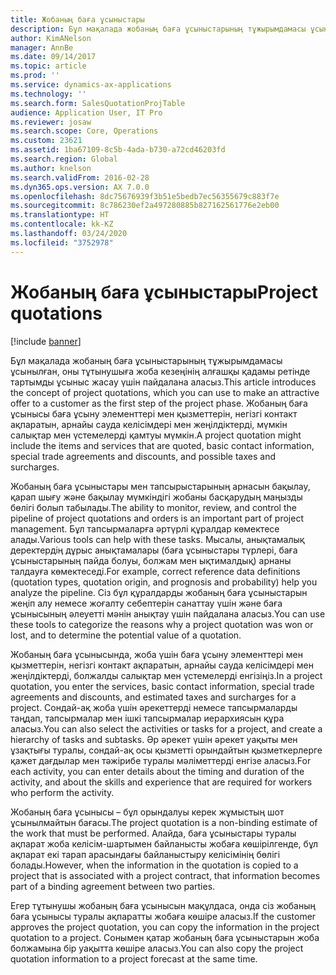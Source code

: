 ```yaml
---
title: Жобаның баға ұсыныстары
description: Бұл мақалада жобаның баға ұсыныстарының тұжырымдамасы ұсынылған, оны тұтынушыға жоба кезеңінің алғашқы қадамы ретінде тартымды ұсыныс жасау үшін пайдалана аласыз. Жобаның баға ұсынысы баға ұсыну элементтері мен қызметтерін, негізгі контакт ақпаратын, арнайы сауда келісімдері мен жеңілдіктерді, мүмкін салықтар мен үстемелерді қамтуы мүмкін.
author: KimANelson
manager: AnnBe
ms.date: 09/14/2017
ms.topic: article
ms.prod: ''
ms.service: dynamics-ax-applications
ms.technology: ''
ms.search.form: SalesQuotationProjTable
audience: Application User, IT Pro
ms.reviewer: josaw
ms.search.scope: Core, Operations
ms.custom: 23621
ms.assetid: 1ba67109-8c5b-4ada-b730-a72cd46203fd
ms.search.region: Global
ms.author: knelson
ms.search.validFrom: 2016-02-28
ms.dyn365.ops.version: AX 7.0.0
ms.openlocfilehash: 8dc75676939f3b51e5bedb7ec56355679c883f7e
ms.sourcegitcommit: 8c786230ef2a497280885b827162561776e2eb00
ms.translationtype: HT
ms.contentlocale: kk-KZ
ms.lasthandoff: 03/24/2020
ms.locfileid: "3752978"
---
```

# <a name="project-quotations"></a><span data-ttu-id="32ae1-104">Жобаның баға ұсыныстары</span><span class="sxs-lookup"><span data-stu-id="32ae1-104">Project quotations</span></span>

[!include [banner](../includes/banner.md)]

<span data-ttu-id="32ae1-105">Бұл мақалада жобаның баға ұсыныстарының тұжырымдамасы ұсынылған, оны тұтынушыға жоба кезеңінің алғашқы қадамы ретінде тартымды ұсыныс жасау үшін пайдалана аласыз.</span><span class="sxs-lookup"><span data-stu-id="32ae1-105">This article introduces the concept of project quotations, which you can use to make an attractive offer to a customer as the first step of the project phase.</span></span> <span data-ttu-id="32ae1-106">Жобаның баға ұсынысы баға ұсыну элементтері мен қызметтерін, негізгі контакт ақпаратын, арнайы сауда келісімдері мен жеңілдіктерді, мүмкін салықтар мен үстемелерді қамтуы мүмкін.</span><span class="sxs-lookup"><span data-stu-id="32ae1-106">A project quotation might include the items and services that are quoted, basic contact information, special trade agreements and discounts, and possible taxes and surcharges.</span></span> 

<span data-ttu-id="32ae1-107">Жобаның баға ұсыныстары мен тапсырыстарының арнасын бақылау, қарап шығу және бақылау мүмкіндігі жобаны басқарудың маңызды бөлігі болып табылады.</span><span class="sxs-lookup"><span data-stu-id="32ae1-107">The ability to monitor, review, and control the pipeline of project quotations and orders is an important part of project management.</span></span> <span data-ttu-id="32ae1-108">Бұл тапсырмаларға әртүрлі құралдар көмектесе алады.</span><span class="sxs-lookup"><span data-stu-id="32ae1-108">Various tools can help with these tasks.</span></span> <span data-ttu-id="32ae1-109">Мысалы, анықтамалық деректердің дұрыс анықтамалары (баға ұсыныстары түрлері, баға ұсыныстарының пайда болуы, болжам мен ықтималдық) арнаны талдауға көмектеседі.</span><span class="sxs-lookup"><span data-stu-id="32ae1-109">For example, correct reference data definitions (quotation types, quotation origin, and prognosis and probability) help you analyze the pipeline.</span></span> <span data-ttu-id="32ae1-110">Сіз бұл құралдарды жобаның баға ұсыныстарын жеңіп алу немесе жоғалту себептерін санаттау үшін және баға ұсынысының әлеуетті мәнін анықтау үшін пайдалана аласыз.</span><span class="sxs-lookup"><span data-stu-id="32ae1-110">You can use these tools to categorize the reasons why a project quotation was won or lost, and to determine the potential value of a quotation.</span></span> 

<span data-ttu-id="32ae1-111">Жобаның баға ұсынысында, жоба үшін баға ұсыну элементтері мен қызметтерін, негізгі контакт ақпаратын, арнайы сауда келісімдері мен жеңілдіктерді, болжалды салықтар мен үстемелерді енгізіңіз.</span><span class="sxs-lookup"><span data-stu-id="32ae1-111">In a project quotation, you enter the services, basic contact information, special trade agreements and discounts, and estimated taxes and surcharges for a project.</span></span> <span data-ttu-id="32ae1-112">Сондай-ақ жоба үшін әрекеттерді немесе тапсырмаларды таңдап, тапсырмалар мен ішкі тапсырмалар иерархиясын құра аласыз.</span><span class="sxs-lookup"><span data-stu-id="32ae1-112">You can also select the activities or tasks for a project, and create a hierarchy of tasks and subtasks.</span></span> <span data-ttu-id="32ae1-113">Әр әрекет үшін әрекет уақыты мен ұзақтығы туралы, сондай-ақ осы қызметті орындайтын қызметкерлерге қажет дағдылар мен тәжірибе туралы мәліметтерді енгізе аласыз.</span><span class="sxs-lookup"><span data-stu-id="32ae1-113">For each activity, you can enter details about the timing and duration of the activity, and about the skills and experience that are required for workers who perform the activity.</span></span> 

<span data-ttu-id="32ae1-114">Жобаның баға ұсынысы – бұл орындалуы керек жұмыстың шот ұсынылмайтын бағасы.</span><span class="sxs-lookup"><span data-stu-id="32ae1-114">The project quotation is a non-binding estimate of the work that must be performed.</span></span> <span data-ttu-id="32ae1-115">Алайда, баға ұсыныстары туралы ақпарат жоба келісім-шартымен байланысты жобаға көшірілгенде, бұл ақпарат екі тарап арасындағы байланыстыру келісімінің бөлігі болады.</span><span class="sxs-lookup"><span data-stu-id="32ae1-115">However, when the information in the quotation is copied to a project that is associated with a project contract, that information becomes part of a binding agreement between two parties.</span></span> 

<span data-ttu-id="32ae1-116">Егер тұтынушы жобаның баға ұсынысын мақұлдаса, онда сіз жобаның баға ұсынысы туралы ақпаратты жобаға көшіре аласыз.</span><span class="sxs-lookup"><span data-stu-id="32ae1-116">If the customer approves the project quotation, you can copy the information in the project quotation to a project.</span></span> <span data-ttu-id="32ae1-117">Сонымен қатар жобаның баға ұсыныстарын жоба болжамына бір уақытта көшіре аласыз.</span><span class="sxs-lookup"><span data-stu-id="32ae1-117">You can also copy the project quotation information to a project forecast at the same time.</span></span>



